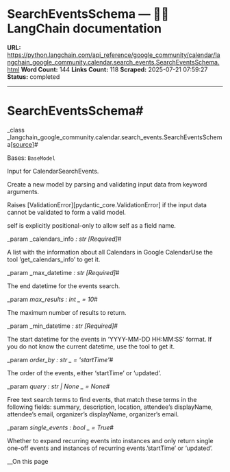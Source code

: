 # SearchEventsSchema — 🦜🔗 LangChain  documentation

**URL:** https://python.langchain.com/api_reference/google_community/calendar/langchain_google_community.calendar.search_events.SearchEventsSchema.html
**Word Count:** 144
**Links Count:** 118
**Scraped:** 2025-07-21 07:59:27
**Status:** completed

---

# SearchEventsSchema\#

_class _langchain\_google\_community.calendar.search\_events.SearchEventsSchema[\[source\]](https://python.langchain.com/api_reference/_modules/langchain_google_community/calendar/search_events.html#SearchEventsSchema)\#     

Bases: `BaseModel`

Input for CalendarSearchEvents.

Create a new model by parsing and validating input data from keyword arguments.

Raises \[ValidationError\]\[pydantic\_core.ValidationError\] if the input data cannot be validated to form a valid model.

self is explicitly positional-only to allow self as a field name.

_param _calendars\_info _: str_ _\[Required\]_\#     

A list with the information about all Calendars in Google CalendarUse the tool ‘get\_calendars\_info’ to get it.

_param _max\_datetime _: str_ _\[Required\]_\#     

The end datetime for the events search.

_param _max\_results _: int_ _ = 10_\#     

The maximum number of results to return.

_param _min\_datetime _: str_ _\[Required\]_\#     

The start datetime for the events in ‘YYYY-MM-DD HH:MM:SS’ format. If you do not know the current datetime, use the tool to get it.

_param _order\_by _: str_ _ = 'startTime'_\#     

The order of the events, either ‘startTime’ or ‘updated’.

_param _query _: str | None_ _ = None_\#     

Free text search terms to find events, that match these terms in the following fields: summary, description, location, attendee’s displayName, attendee’s email, organizer’s displayName, organizer’s email.

_param _single\_events _: bool_ _ = True_\#     

Whether to expand recurring events into instances and only return single one-off events and instances of recurring events.’startTime’ or ‘updated’.

__On this page